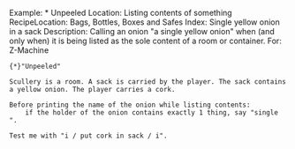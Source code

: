 Example: * Unpeeled
Location: Listing contents of something
RecipeLocation: Bags, Bottles, Boxes and Safes
Index: Single yellow onion in a sack
Description: Calling an onion "a single yellow onion" when (and only when) it is being listed as the sole content of a room or container.
For: Z-Machine

  

``` inform7
{*}"Unpeeled"

Scullery is a room. A sack is carried by the player. The sack contains a yellow onion. The player carries a cork.

Before printing the name of the onion while listing contents:
	if the holder of the onion contains exactly 1 thing, say "single ".

Test me with "i / put cork in sack / i".
```

